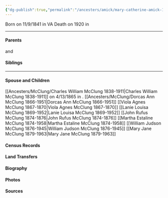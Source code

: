 ```yaml
---
{"dg-publish":true,"permalink":"/ancesters/amick/mary-catherine-amick-1841-1920/"}
---
```


Born on  11/9/1841 in VA
Death on 1920 in <!-- link to place -->

---
#### Parents

<!-- Link to father --> and <!-- Link to mother-->
#### Siblings
<!-- Link to sibling -->

---
#### Spouse and Children
[[Ancesters/McClung/Charles William McClung 1838-1911\|Charles William McClung 1838-1911]] on 4/13/1865 in <!-- link to place -->.
[[Ancesters/McClung/Dorcas Ann McClung 1866-1951\|Dorcas Ann McClung 1866-1951]]
[[Viola Agnes McClung 1867-1870\|Viola Agnes McClung 1867-1870]]
[[Lanie Louisa McClung 1869-1952\|Lanie Louisa McClung 1869-1952]]
[[John Rufus McClung 1874-1876\|John Rufus McClung 1874-1876]]
[[Martha Estaline McClung 1874-1958\|Martha Estaline McClung 1874-1958]]
[[William Judson McClung 1876-1945\|William Judson McClung 1876-1945]]
[[Mary Jane McClung 1879-1963\|Mary Jane McClung 1879-1963]]


#### Census Records

#### Land Transfers

#### Biography

#### Photos

#### Sources

